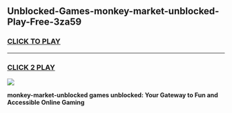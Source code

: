 
## Unblocked-Games-monkey-market-unblocked-Play-Free-3za59
<h3>
<a href="https://premium76.site?title=monkey-market-unblocked&ref=21A">CLICK TO PLAY</a></h3>
<hr>

<h3>
<a href="https://premium76.site?title=monkey-market-unblocked&ref=21A">CLICK 2 PLAY</a>
  
</h3>

<a href="https://premium76.site?title=monkey-market-unblocked&ref=21A"><img src="https://clearcache.store/games.png"></a>


**monkey-market-unblocked games unblocked: Your Gateway to Fun and Accessible Online Gaming**
